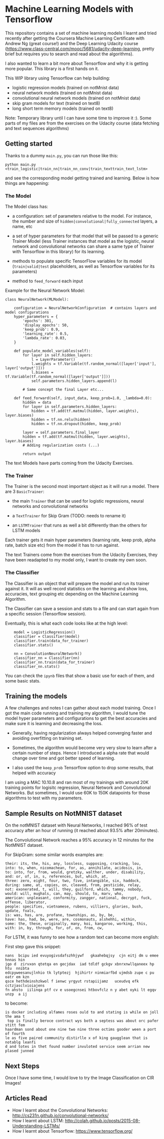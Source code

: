 # Machine Learning Models with Tensorflow

This repository contains a set of machine learning models I learnt and tried recently
after getting the Coursera Machine Learning Certificate with Andrew Ng (great course!)
and the Deep Learning Udacity course (https://www.class-central.com/mooc/5681/udacity-deep-learning,
pretty brief but requires you to search and read about the algorithms).

I also wanted to learn a bit more about Tensorflow and why it is getting more popular.
This library is a first hands on it.

This WIP library using Tensorflow can help building:
   - logistic regression models           (trained on notMnist data)
   - neural network models                (trained on notMnist data)
   - convolutional neural network models  (trained on notMnist data)
   - skip gram models for text            (trained on text8)
   - long short term memory models        (trained on text8)


Note: Temporary library until I can have some time to improve it :). Some parts of my files
are from the exercises on the Udacity course (data fetching and text sequences algorithms)


## Getting started

Thanks to a dummy `main.py`, you can run those like this:

```
python main.py <train_logistic|train_nn|train_nn_conv|train_texttrain_text_lstm>
```

and see the corresponding model getting trained and learning.
Below is how things are happening:

### The Model
The Model class has:

 * a configuration: set of parameters relative to the model. For instance, the number
 and size of `hidden|convolutional|fully_connected` layers, a name, etc

 * a set of hyper parameters for that model that will be passed to a generic Trainer Model (less
 Trainer instances that model as the logistic, neural network and convolutional networks can share
 a same type of Trainer with Tensorflow in this library) for its learning.

 * methods to populate specific TensorFlow variables for its model (`train|valid|test` placeholders,
 as well as Tensorflow variables for its parameters)

 * method to `feed_forward` each input

Example for the Neural Network Model:

```
class NeuralNetwork(MLModel):

    configuration = NeuralNetworkConfiguration  # contains layers and model configurations
    hyper_parameters = {
        'epochs': 301,
        'display_epochs': 50,
        'keep_prob': 0.9,
        'learning_rate': 0.5,
        'lambda_rate': 0.03,
    }

    def populate_model_variables(self):
        for layer in self.hidden_layers:
            l = LayerParameter()
            l.weights = tf.Variable(tf.random_normal([layer['input'], layer['output']]))
            l.biases = tf.Variable(tf.random_normal([layer['output']]))
            self.parameters.hidden_layers.append(l)

        # Same concept the final Layer etc...

    def feed_forward(self, input_data, keep_prob=1.0, _lambda=0.0):
        hidden = data
        for layer in self.parameters.hidden_layers:
            hidden = tf.add(tf.matmul(hidden, layer.weights), layer.biases)
            hidden = tf.nn.relu(hidden)
            hidden = tf.nn.dropout(hidden, keep_prob)

        layer = self.parameters.final_layer
        hidden = tf.add(tf.matmul(hidden, layer.weights), layer.biases)
        # Adding regularization costs (...)

        return output
```

The text Models have parts coming from the Udacity Exercises.

### The Trainer
The Trainer is the second most important object as it will run a model.
There are 3 `BasicTrainer`:

   * the main `Trainer` that can be used for logistic regressions, neural networks and
   convolutional networks

   * a `TextTrainer` for Skip Gram (TODO: needs to rename it)

   * an `LSTMTrainer` that runs as well a bit differently than the others for
    LSTM models

Each trainer gets it main hyper parameters (learning rate, keep prob, alpha rate, batch size etc)
from the model it has to run against.

The text Trainers come from the exercises from the Udacity Exercises, they have been
readapted to my model only, I want to create my own soon.


### The Classifier
The Classifier is an object that will prepare the model and run its trainer against it.
It will as well record statistics on the learning and show loss, accuracies,
text grouping etc depending on the Machine Learning Algorithm.

The Classifier can save a session and stats to a file and can start again from
a specific session (Tensorflow session).


Eventually, this is what each code looks like at the high level:

```
    model = LogisticRegression()
    classifier = Classifier(model)
    classifier.train(data_for_trainer)
    classifier.stats()

    nn = ConvolutionNeuralNetwork()
    classifier_nn = Classifier(nn)
    classifier_nn.train(data_for_trainer)
    classifier_nn.stats()
```

You can check the `ipynb` files that show a basic use for each of them, and some basic stats.

## Training the models

A few challenges and notes I can gather about each model training. Once I got the main code running and
training my algorithm, I would tune the model hyper parameters and configurations to get the best accuracies and
make sure it is learning and decreasing the loss.

 * Generally, having regularization always helped converging faster and avoiding overfitting on training set.

 * Sometimes, the algorithm would become very very slow to learn after a certain number of steps.
Hence I introduced a alpha rate that would change over time and got better speed of learning.

 * I also used the `keep_prob` Tensorflow option to drop some results, that helped with accuracy

I am using a MAC 10.10.8 and ran most of my trainings with around 20K training points for logisitc regression,
Neural Network and Convolutional Networks. But sometimes, I would use 60K to 150K datapoints for those algorithms
to test with my parameters.


## Sample Results on NotMNIST dataset

On the notMNIST dataset with Neural Networks, I reached 96% of test accuracy after an hour of running
(it reached about 93.5% after 20minutes).

The Convolutional Network reaches a 95% accuracy in 12 minutes for the NotMNIST dataset.

For SkipGram: some similar words examples are:
```
their: its, the, his, any, lossless, supposing, cracking, lou,
into: to, when, nicomachean, for, as, annihilate, acidosis, in,
to: into, for, from, would, gretzky, walther, under, disability,
and: or, of, in, s, references, but, which, at,
three: zero, eight, four, two, five, intangible, six, haddock,
during: same, at, copies, on, cleaved, from, pesticide, relay,
not: exonerated, t, will, they, guilford, which, tammy, nobody,
would: will, mughals, can, may, should, to, marv, who,
american: unpleasant, conformity, zangger, national, decrypt, fuck, offense, liberator,
people: specifies, vietnamese, rubens, villiers, glories, bush, update, foals,
is: was, has, are, profane, townships, as, by, be,
have: has, had, be, were, are, cosmonauts, alshehhi, within,
some: the, these, originally, many, koi, kangaroo, working, this,
with: in, by, through, for, of, on, from, cw,
```

For LSTM, it was funny to see how a random text can become more english:

First step gave this snippet:
```
nans  bcipu ied evuyogivsdafszhhjywf   gkaahebqjsy  cjn eitj dm u emee hnnas hin
jgo d  zirvxon qtetqa en gecjdax  iad tdldf gckgv xbnrxnwllqaneex hp htu  nnibta
edcpyweesanujlnhio tk lytptezj  hjihirtr ninmiarfbd ujmdsb zupe c pu oatr em kzn
qsce hethdeinshzkwol f ienwc yrgyut rstapiijamz   uceudvq efk cctzjasclvioiajens
fn ahsto  iilinqa ptf cv e usoegcnsei htbovfclz n y abet oyki lt egqv unzp  a ij
```
to become:
```
is docker including alfames roses ould to and stating is while on joll the ama t
 top is finally beroce contract wys both a septess was about orc pafer stitt fem
haardman sond about one nine two nine three octims gooder ween a port of fourth
le as five paired community distirlle x of king gaugglean that is notablg leanfi
d and totes in thet found number invuloted service seem arrian new plased junned
```

## Next Steps
Once I have some time, I would love to try the Image Classification on CIR Images!


## Articles Read
 * How I learnt about the Convolutional Networks: http://cs231n.github.io/convolutional-networks/
 * How I learnt about LSTM: http://colah.github.io/posts/2015-08-Understanding-LSTMs/
 * How I learnt about Tensorflow: https://www.tensorflow.org/
